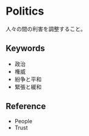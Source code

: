 # Politics

人々の間の利害を調整すること。

## Keywords

- 政治
- 権威
- 紛争と平和
- 緊張と緩和

## Reference

- People
- Trust

